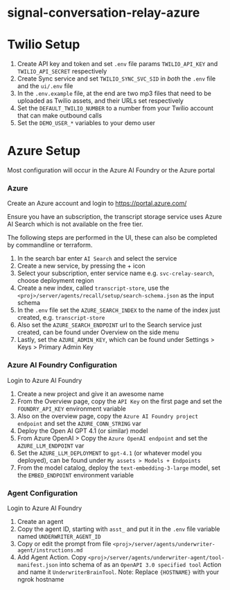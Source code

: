 # signal-conversation-relay-azure

# Twilio Setup
1. Create API key and token and set `.env` file params `TWILIO_API_KEY` and `TWILIO_API_SECRET` respectively
2. Create Sync service and set `TWILIO_SYNC_SVC_SID` in *both* the `.env` file and the `ui/.env` file
3. In the `.env.example` file, at the end are two mp3 files that need to be uploaded as Twilio assets, and their URLs set respectively 
4. Set the `DEFAULT_TWILIO_NUMBER` to a number from your Twilio account that can make outbound calls
5. Set the `DEMO_USER_*` variables to your demo user

# Azure Setup
Most configuration will occur in the Azure AI Foundry or the Azure portal

### Azure
Create an Azure account and login to https://portal.azure.com/

Ensure you have an subscription, the transcript storage service uses Azure AI Search which is not available on the free tier.

The following steps are performed in the UI, these can also be completed by commandline or terraform.

1. In the search bar enter `AI Search` and select the service
2. Create a new service, by pressing the + icon
3. Select your subscription, enter service name e.g. `svc-crelay-search`, choose deployment region
4. Create a new index, called `transcript-store`, use the `<proj>/server/agents/recall/setup/search-schema.json` as the input schema
5. In the `.env` file set the `AZURE_SEARCH_INDEX` to the name of the index just created, e.g. `transcript-store`
6. Also set the `AZURE_SEARCH_ENDPOINT` url to the Search service just created, can be found under Overview on the side menu
7. Lastly, set the `AZURE_ADMIN_KEY`, which can be found under Settings > Keys > Primary Admin Key

### Azure AI Foundry Configuration
Login to Azure AI Foundry

1. Create a new project and give it an awesome name
2. From the Overview page, copy the `API Key` on the first page and set the `FOUNDRY_API_KEY` environment variable
3. Also on the overview page, copy the `Azure AI Foundry project endpoint` and set the `AZURE_CONN_STRING` var
4. Deploy the Open AI GPT 4.1 (or similar) model
5. From Azure OpenAI > Copy the `Azure OpenAI endpoint` and set the `AZURE_LLM_ENDPOINT` var
6. Set the `AZURE_LLM_DEPLOYMENT` to `gpt-4.1` (or whatever model you deployed), can be found under `My assets > Models + Endpoints`
7. From the model catalog, deploy the `text-embedding-3-large` model, set the `EMBED_ENDPOINT` environment variable

### Agent Configuration
Login to Azure AI Foundry

1. Create an agent
2. Copy the agent ID, starting with `asst_` and put it in the `.env` file variable named `UNDERWRITER_AGENT_ID`
3. Copy or edit the prompt from file `<proj>/server/agents/underwriter-agent/instructions.md`
4. Add Agent Action. Copy `<proj>/server/agents/underwriter-agent/tool-manifest.json` into schema of as an `OpenAPI 3.0 specified tool` Action and name it `UnderwriterBrainTool`. Note: Replace `{HOSTNAME}` with your ngrok hostname
